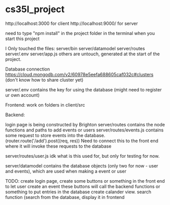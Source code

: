 # cs35l_project

http://localhost:3000 for client
http://localhost:9000/ for server

need to type "npm install" in the project folder in the terminal when you start this project

I Only touched the files:
server/bin
server/datamodel
server/routes
server/.env
server/app.js
others are untouch, generated at the start of the project.


Database connection https://cloud.mongodb.com/v2/60978e5eefa688605caf032c#clusters (don't know how to share cluster yet)

server/.env contains the key for using the database (might need to register ur own account)

Frontend: work on folders in client/src

Backend:

login page is being constructed by Brighton
server/routes contains the node functions and paths to add events or users
server/routes/events.js contains some request to store events into the database. (router.route('/add').post((req, res))
Need to connect this to the front end where it will invoke these requests to the database

server/routes/user.js idk what is this used for, but only for testing for now.

server/datamodel contains the database objects (only two for now - user and events), which are used when making a event or user


TODO: create login page, create some buttons or something in the front end to let user create an event
these buttons will call the backend functions or something to put entries in the database
create calander view.
search function (search from the database, display it in frontend


